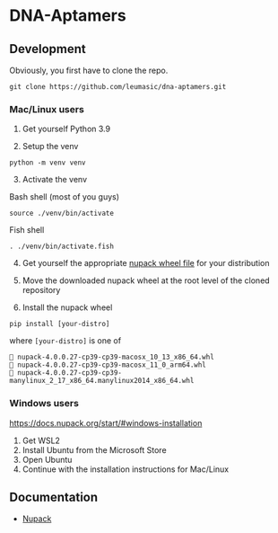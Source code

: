 # DNA-Aptamers

## Development

Obviously, you first have to clone the repo.
```
git clone https://github.com/leumasic/dna-aptamers.git
```

### Mac/Linux users

1. Get yourself Python 3.9

2. Setup the venv

```
python -m venv venv
```

3. Activate the venv

Bash shell (most of you guys)
```
source ./venv/bin/activate
```

Fish shell
```
. ./venv/bin/activate.fish
```

4. Get yourself the appropriate [nupack wheel
   file](https://github.com/leumasic/dna-aptamers/releases/tag/nupack) for
   your distribution

5. Move the downloaded nupack wheel at the root level of the cloned repository

6. Install the nupack wheel
```
pip install [your-distro]
```

where `[your-distro]` is one of
```
 nupack-4.0.0.27-cp39-cp39-macosx_10_13_x86_64.whl
 nupack-4.0.0.27-cp39-cp39-macosx_11_0_arm64.whl
 nupack-4.0.0.27-cp39-cp39-manylinux_2_17_x86_64.manylinux2014_x86_64.whl
```

### Windows users

https://docs.nupack.org/start/#windows-installation

1. Get WSL2
2. Install Ubuntu from the Microsoft Store
3. Open Ubuntu
4. Continue with the installation instructions for Mac/Linux

## Documentation

- [Nupack](https://docs.nupack.org/)

